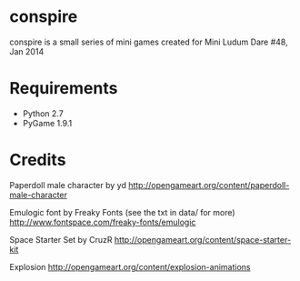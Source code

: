conspire
========

conspire is a small series of mini games created for Mini Ludum Dare #48, Jan 2014

# Requirements

* Python 2.7
* PyGame 1.9.1

# Credits

Paperdoll male character by yd
http://opengameart.org/content/paperdoll-male-character

Emulogic font by Freaky Fonts (see the txt in data/ for more)
http://www.fontspace.com/freaky-fonts/emulogic

Space Starter Set by CruzR
http://opengameart.org/content/space-starter-kit

Explosion 
http://opengameart.org/content/explosion-animations
